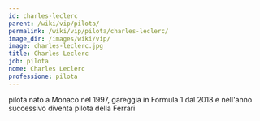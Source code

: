 ```yaml
---
id: charles-leclerc
parent: /wiki/vip/pilota/
permalink: /wiki/vip/pilota/charles-leclerc/
image_dir: /images/wiki/vip/
image: charles-leclerc.jpg
title: Charles Leclerc
job: pilota
nome: Charles Leclerc
professione: pilota
---
```

pilota nato a Monaco nel 1997, gareggia in Formula 1 dal 2018 e nell'anno successivo diventa pilota della Ferrari  
